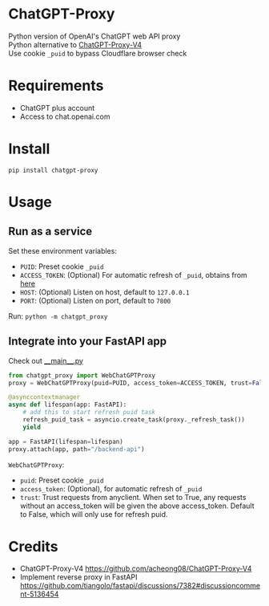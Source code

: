 # ChatGPT-Proxy
Python version of OpenAI's ChatGPT web API proxy  
Python alternative to [ChatGPT-Proxy-V4](https://github.com/acheong08/ChatGPT-Proxy-V4)  
Use cookie `_puid` to bypass Cloudflare browser check  

# Requirements
- ChatGPT plus account
- Access to chat.openai.com

# Install
`pip install chatgpt-proxy`

# Usage
## Run as a service
Set these environment variables:
- `PUID`: Preset cookie `_puid`
- `ACCESS_TOKEN`: (Optional) For automatic refresh of `_puid`, obtains from [here](https://chat.openai.com/api/auth/session)
- `HOST`: (Optional) Listen on host, default to `127.0.0.1`
- `PORT`: (Optional) Listen on port, default to `7800`

Run: `python -m chatgpt_proxy`

## Integrate into your FastAPI app
Check out [\_\_main__.py](./chatgpt_proxy/__main__.py)
```python
from chatgpt_proxy import WebChatGPTProxy
proxy = WebChatGPTProxy(puid=PUID, access_token=ACCESS_TOKEN, trust=False)

@asynccontextmanager
async def lifespan(app: FastAPI):
    # add this to start refresh puid task
    refresh_puid_task = asyncio.create_task(proxy._refresh_task())
    yield

app = FastAPI(lifespan=lifespan)
proxy.attach(app, path="/backend-api")
```

`WebChatGPTProxy`:
- `puid`: Preset cookie `_puid`
- `access_token`: (Optional), for automatic refresh of `_puid`
- `trust`: Trust requests from anyclient.
    When set to True, any requests without an access_token will be given the above access_token.
    Default to False, which will only use for refresh puid.


# Credits
- ChatGPT-Proxy-V4
https://github.com/acheong08/ChatGPT-Proxy-V4
- Implement reverse proxy in FastAPI
https://github.com/tiangolo/fastapi/discussions/7382#discussioncomment-5136454